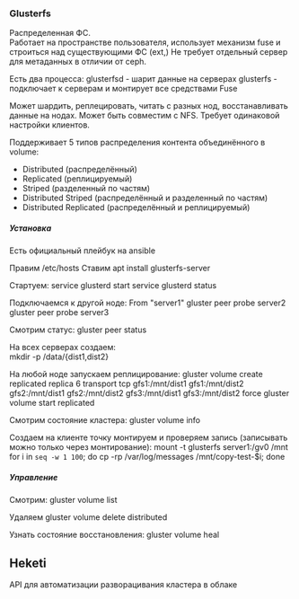 ### Glusterfs
Распределенная ФС.  
Работает на пространстве пользователя, использует механизм fuse и строиться над существующими ФС (ext,)
Не требует отдельный сервер для метаданных в отличии от ceph.

Есть два процесса:
	glusterfsd - шарит данные на серверах
	glusterfs - подключает к серверам и монтирует все средствами Fuse

Может шардить, реплецировать, читать с разных нод, восстанавливать данные на нодах. Может быть совместим с NFS.
Требует одинаковой настройки клиентов.


Поддерживает 5 типов распределения контента объединённого в volume:

 - Distributed (распределённый)
 - Replicated (реплицируемый)
 - Striped (разделенный по частям)
 - Distributed Striped (распределённый и разделенный по частям)
 - Distributed Replicated (распределённый и реплицируемый)


##### Установка

Есть официальный плейбук на ansible

Правим /etc/hosts
Ставим apt install glusterfs-server

Стартуем:
 service glusterd start
 service glusterd status

Подключаемся к другой ноде:
From "server1"
    gluster peer probe server2
    gluster peer probe server3

Смотрим статус:
gluster peer status

На всех серверах создаем:  
mkdir -p /data/{dist1,dist2}

На любой ноде запускаем реплицирование:
gluster volume create replicated replica 6 transport tcp gfs1:/mnt/dist1 gfs1:/mnt/dist2 gfs2:/mnt/dist1 gfs2:/mnt/dist2 gfs3:/mnt/dist1 gfs3:/mnt/dist2 force
gluster volume start replicated

Смотрим состояние кластера:
gluster volume info

Создаем на клиенте точку монтируем и проверяем запись (записывать можно только через монтирование):
mount -t glusterfs server1:/gv0 /mnt
      for i in `seq -w 1 100`; do cp -rp /var/log/messages /mnt/copy-test-$i; done


##### Управление

Смотрим:
gluster volume list

Удаляем
gluster volume delete distributed

Узнать состояние восстановления:
gluster volume heal


##  Heketi
API для автоматизации разворацивания кластера в облаке

